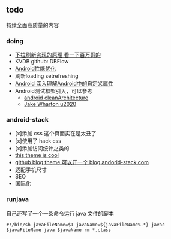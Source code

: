 ## todo

持续全面高质量的内容 

### doing

- [下拉刷新实现的原理 看一下百万哥的](https://github.com/liaohuqiu/android-Ultra-Pull-To-Refresh.git)
- KVDB github: DBFlow
- [Android性能优化](http://www.stuq.org/courseware/966/1129)
- 刷新loading setrefreshing
- [Android 深入理解Android中的自定义属性](http://blog.csdn.net/lmj623565791/article/details/45022631)
- Android测试框架引入，可以参考
	- [android cleanArchitecture](https://github.com/android10/Android-CleanArchitecture)
	- [Jake Wharton u2020](https://github.com/JakeWharton/u2020)


### android-stack

- [x]添加 css 这个页面实在是太丑了
- [x]使用了 hack css 
- [x]添加访问统计之类的
- [this theme is cool](https://zeit.co/)
- [github blog theme 可以开一个 blog.andorid-stack.com](http://mazhuang.org/)
- 适配手机尺寸
- SEO
- 国际化



### runjava

自己还写了一个一条命令运行 java 文件的脚本

`
 #!/bin/sh
 javaFileName=$1
 javaName=${javaFileName%.*}
 javac $javaFileName
 java $javaName
 rm *.class
`



